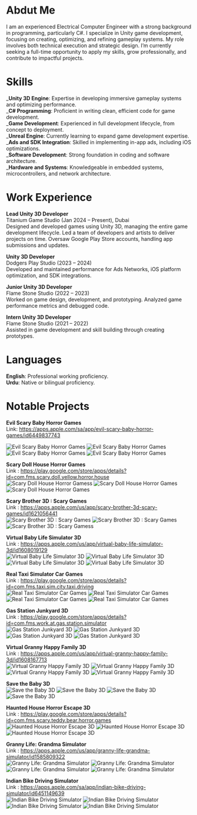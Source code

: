 
# Abdut Me
I am an experienced Electrical Computer Engineer with a strong background in programming, particularly C#. I specialize in Unity game development, focusing on creating, optimizing, and refining gameplay systems. My role involves both technical execution and strategic design. I’m currently seeking a full-time opportunity to apply my skills, grow professionally, and contribute to impactful projects.

# Skills
_**Unity 3D Engine**: Expertise in developing immersive gameplay systems and optimizing performance.<br>
_**C# Programming**: Proficient in writing clean, efficient code for game development.<br>
_**Game Development**: Experienced in full development lifecycle, from concept to deployment.<br>
_**Unreal Engine**: Currently learning to expand game development expertise.<br>
_**Ads and SDK Integration**: Skilled in implementing in-app ads, including iOS optimizations.<br>
_**Software Development**: Strong foundation in coding and software architecture.<br>
_**Hardware and Systems**: Knowledgeable in embedded systems, microcontrollers, and network architecture.<br>

# Work Experience
**Lead Unity 3D Developer**<br>
Titanium Game Studio (Jan 2024 – Present), Dubai<br>
Designed and developed games using Unity 3D, managing the entire game development lifecycle.
Led a team of developers and artists to deliver projects on time.
Oversaw Google Play Store accounts, handling app submissions and updates.<br>

**Unity 3D Developer**<br>
Dodgers Play Studio (2023 – 2024)<br>
Developed and maintained performance for Ads Networks, iOS platform optimization, and SDK integrations.<br>

**Junior Unity 3D Developer**<br>
Flame Stone Studio (2022 – 2023)<br>
Worked on game design, development, and prototyping.
Analyzed game performance metrics and debugged code.<br>

**Intern Unity 3D Developer**<br>
Flame Stone Studio (2021 – 2022) <br>
Assisted in game development and skill building through creating prototypes.<br>

# Languages
**English**: Professional working proficiency.<br>
**Urdu**: Native or bilingual proficiency.<br>

# Notable Projects
**Evil Scary Baby Horror Games** <br>
Link: https://apps.apple.com/sa/app/evil-scary-baby-horror-games/id6449837743

![Evil Scary Baby Horror Games](assets/1.jpg)
![Evil Scary Baby Horror Games](assets/2.jpg)
![Evil Scary Baby Horror Games](assets/3.jpg)
![Evil Scary Baby Horror Games](assets/4.jpg) <br>

**Scary Doll House Horror Games**<br>
Link : https://play.google.com/store/apps/details?id=com.fms.scary.doll.yellow.horror.house<br>
![Scary Doll House Horror Gamess](assets/S1.jpg)
![Scary Doll House Horror Games](assets/S2.jpg)
![Scary Doll House Horror Games](assets/S3.jpg) <br>

**Scary Brother 3D : Scary Games** <br>
Link : https://apps.apple.com/us/app/scary-brother-3d-scary-games/id1621056441 <br>
![Scary Brother 3D : Scary Games](assets/SB1.jpg)
![Scary Brother 3D : Scary Games](assets/SB2.jpg)
![Scary Brother 3D : Scary Gamess](assets/SB3.jpg) <br>

**Virtual Baby Life Simulator 3D** <br>
Link : https://apps.apple.com/us/app/virtual-baby-life-simulator-3d/id1608019129 <br>
![Virtual Baby Life Simulator 3D](assets/SSB1.jpg)
![Virtual Baby Life Simulator 3D](assets/SSB2.jpg)
![Virtual Baby Life Simulator 3D](assets/SSB3.jpg)
![Virtual Baby Life Simulator 3D](assets/SSB4.jpg) <br>

**Real Taxi Simulator Car Games**<br>
Link : https://play.google.com/store/apps/details?id=com.fms.taxi.sim.city.taxi.driving <br>
![Real Taxi Simulator Car Games](assets/RT1.jpg)
![Real Taxi Simulator Car Games](assets/RT2.jpg)
![Real Taxi Simulator Car Games](assets/RT4.jpg)
![Real Taxi Simulator Car Games](assets/RT#.jpg) <br>

**Gas Station Junkyard 3D**<br>
Link : https://play.google.com/store/apps/details?id=com.fms.work.at.gas.station.simulator <br>
![Gas Station Junkyard 3D](assets/GS1.jpg)
![Gas Station Junkyard 3D](assets/GS2.jpg)
![Gas Station Junkyard 3D](assets/GS3.jpg)
![Gas Station Junkyard 3D](assets/GS4.jpg) <br>

**Virtual Granny Happy Family 3D** <br>
Link : https://apps.apple.com/us/app/virtual-granny-happy-family-3d/id1608167713 <br>
![Virtual Granny Happy Family 3D](assets/VG1.jpg)
![Virtual Granny Happy Family 3D](assets/VG2.jpg)
![Virtual Granny Happy Family 3D](assets/VG3.jpg)
![Virtual Granny Happy Family 3D](assets/VG4.jpg)

**Save the Baby 3D** <br>
![Save the Baby 3D](assets/S_1.jpg)
![Save the Baby 3D](assets/S_2.jpg)
![Save the Baby 3D](assets/S_3.jpg)
![Save the Baby 3D](assets/S_4.jpg) <br>

**Haunted House Horror Escape 3D** <br>
Link : https://play.google.com/store/apps/details?id=com.fms.scary.teddy.bear.horror.games <br>
![Haunted House Horror Escape 3D](assets/HH1.jpg)
![Haunted House Horror Escape 3D](assets/HH2.jpg)
![Haunted House Horror Escape 3D](assets/HH3.jpg) <br>

**Granny Life: Grandma Simulator** <br>
Link : https://apps.apple.com/us/app/granny-life-grandma-simulator/id1585809322 <br>
![Granny Life: Grandma Simulator](assets/GL1.jpg)
![Granny Life: Grandma Simulator](assets/GL2.jpg)
![Granny Life: Grandma Simulator](assets/GL3.jpg)
![Granny Life: Grandma Simulator](assets/GL4.jpg)<br>

**Indian Bike Driving Simulator** <br>
Link : https://apps.apple.com/sa/app/indian-bike-driving-simulator/id6451149639<br>
![Indian Bike Driving Simulator](assets/IB1.jpg)
![Indian Bike Driving Simulator](assets/IB2.jpg)
![Indian Bike Driving Simulator](assets/IB3.jpg)
![Indian Bike Driving Simulator](assets/IB4.jpg) <br>





